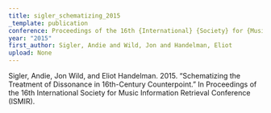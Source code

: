 ```yaml
---
title: sigler_schematizing_2015
_template: publication
conference: Proceedings of the 16th {International} {Society} for {Music} {Information} {Retrieval} {Conference} ({ISMIR})
year: "2015"
first_author: Sigler, Andie and Wild, Jon and Handelman, Eliot
upload: None
---
```

Sigler, Andie, Jon Wild, and Eliot Handelman. 2015. “Schematizing the Treatment of Dissonance in 16th-Century Counterpoint.” In Proceedings of the 16th International Society for Music Information Retrieval Conference (ISMIR).